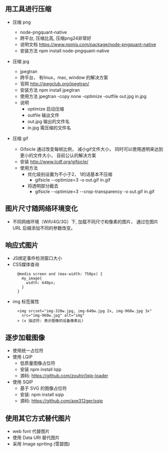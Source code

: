 ## 用工具进行压缩

  * 压缩 png

    * node-pngquant-native
    * 跨平台, 压缩比高, 压缩png24非常好
    * 说明文档 https://www.npmjs.com/package/node-pngquant-native
    * 安装方法 npm install node-pngquant-native

  * 压缩 jpg

    * jpegtran
    * 跨平台， 有linux，mac, window 的解决方案
    * 官网 http://jpegclub.org/jpegtran/
    * 安装方法 npm install jpegtran
    * 使用方法 jpegtran -copy none -optimize -outfile out.jpg in.jpg
    * 说明
      * optimize 启动压缩
      * outfile 输出文件
      * out.jpg 输出的文件名
      * in.jpg 需压缩的文件名

  * 压缩 gif

    * Gifsicle 通过改变每帧比例， 减小gif文件大小， 同时可以使用透明来达到更小的文件大小， 目前公认的解决方案
    * 安装  http://www.lcdf.org/gifsicle/
    * 使用方法
      * 优化级别设置为不小于2， 1的话基本不压缩
        * gifsicle --optimize=3 -o out.gif in.gif
      * 将透明部分截去
        * gifsicle --optimize=3 --crop-transparency -o out.gif in.gif


## 图片尺寸随网络环境变化

  * 不同网络环境（Wifi/4G/3G）下, 加载不同尺寸和像素的图片， 通过在图片 URL 后缀添加不同的参数改变。

## 响应式图片

  * JS绑定事件检测窗口大小 
  * CSS媒体查询
    ```
      @media screen and (max-width: 750px) {
        my_image{
          width: 640px;
        }
      }
    ```
  * img 标签属性
    ```
      <img srcset="img-320w.jpg, img-640w.jpg 2x, img-960w.jpg 3x"
        src="img-960w.jpg" alt="img"
      > (x 描述符: 表示图像的设备像素比)
    ```

## 逐步加载图像

  * 使用统一占位符
  * 使用 LQIP
    * 低质量图像占位符
    * 安装 npm install lqip
    * 源码: https://github.com/zouhir/lqip-loader
  * 使用 SQIP
    * 基于 SVG 的图像占位符
    * 安装: npm install sqip
    * 源码: https://github.com/axe312ger/sqip

## 使用其它方式替代图片

  * web font 代替图片
  * 使用 Data URI 替代图片
  * 采用 Image spriting (雪碧图)